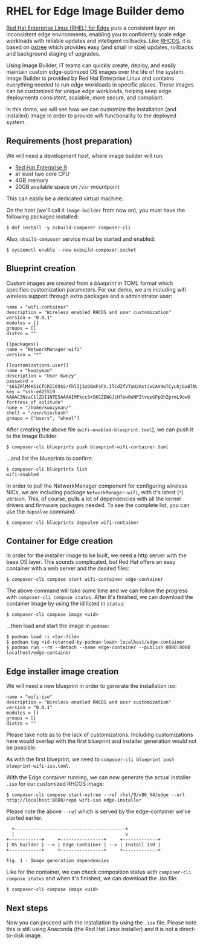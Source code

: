RHEL for Edge Image Builder demo
====

[Red Hat Enterprise Linux (RHEL) for Edge](https://www.redhat.com/en/technologies/linux-platforms/enterprise-linux/edge-computing) puts a consistent layer on inconsistent edge environments, enabling you to confidently scale edge workloads with reliable updates and intelligent rollbacks. Like [RHCOS](https://docs.openshift.com/container-platform/4.11/architecture/architecture-rhcos.html), it is based on [ostree](https://github.com/ostreedev/ostree) which provides easy (and small in size) updates, rollbacks and background staging of upgrades.

Using Image Builder, IT teams can quickly create, deploy, and easily maintain custom edge-optimized OS images over the life of the system. Image Builder is provided by Red Hat Enterprise Linux and contains everything needed to run edge workloads in specific places. These images can be customized for unique edge workloads, helping keep edge deployments consistent, scalable, more secure, and compliant.

In this demo, we will see how we can customize the installation (and installed) image in order to provide wifi functionality to the deployed system.

Requirements (host preparation)
---

We will need a development host, where image builder will run:
  * [Red Hat Enterprise 9](https://developers.redhat.com/products/rhel/download)
  * at least two core CPU
  * 4GB memory
  * 20GB available space on `/var` mountpoint

This can easily be a dedicated virtual machine.

On the host (we'll call it `image-builder` from now on), you must have the following packages installed:

```
$ dnf install -y osbuild-composer composer-cli
```

Also, `obuild-composer` service must be started and enabled:

```
$ systemctl enable --now osbuild-composer.socket
```

Blueprint creation
---

Custom images are created from a _blueprint_ in TOML format which specifies customization parameters. For our demo, we are including wifi wireless support through extra packages and a administrator user:

```
name = "wifi-container"
description = "Wireless enabled RHCOS and user customization"
version = "0.0.1"
modules = []
groups = []
distro = ""

[[packages]]
name = "NetworkManager-wifi"
version = "*"

[[customizations.user]]
name = "kwozyman"
description = "User Kwozy"
password = "$6$ZRlM4KS1CfCRIC09$S/FhlIj3zD6mFsFX.IlCdZfVTuU2AstJxCAV4wTCyuhjGaBlNw.i7BHRUQ1Woh2P0uRnHPfajgHSvYuNPy01F0"
key = "ssh-ed25519 AAAAC3NzaC1lZDI1NTE5AAAAIMPkccS+SKCZEWGJzH7ew0eNPItvqeGFpOhZprmL9owO fortress_of_solitude"
home = "/home/kwozyman/"
shell = "/usr/bin/bash"
groups = ["users", "wheel"]
```

After creating the above file (`wifi-enabled-blueprint.toml`), we can push it to the Image Builder:

```
$ composer-cli blueprints push blueprint-wifi-container.toml
```

...and list the blueprints to confirm:

```
$ composer-cli blueprints list
wifi-enabled
```

In order to pull the NetworkManager component for configuring wireless NICs, we are including package `NetworkManager-wifi`, with it's latest (`*`) version. This, of course, pulls a lot of dependencies with all the kernel drivers and firmware packages needed. To see the complete list, you can use the `depsolve` command:

```
$ composer-cli blueprints depsolve wifi-container
```

Container for Edge creation
---

In order for the installer image to be built, we need a http server with the base OS layer. This sounds complicated, but Red Hat offers an easy container with a web server and the desired files:

```
$ composer-cli compose start wifi-container edge-container
```

The above command will take some time and we can follow the progress with `composer-cli compose status`. After it's finished, we can download the container image by using the id listed in `status`:

```
$ composer-cli compose image <uid>
```

...then load and start the image in `podman`:

```
$ podman load -i <tar-file>
$ podman tag <id-returned-by-podman-load> localhost/edge-container
$ podman run --rm --detach --name edge-container --publish 8080:8080 localhost/edge-container
```

Edge installer image creation
---

We will need a new blueprint in order to generate the installation iso:

```
name = "wifi-iso"
description = "Wireless enabled RHCOS and user customization"
version = "0.0.1"
modules = []
groups = []
distro = ""
```

Please take note as to the lack of customizations. Including customizations here would overlap with the first blueprint and installer generation would not be possible.

As with the first blueprint, we need to `composer-cli blueprint push blueprint-wifi-iso.toml`.

With the Edge container running, we can now generate the actual installer `.iso` for our customized RHCOS image:

```
$ composer-cli compose start-ostree --ref rhel/9/x86_64/edge --url http://localhost:8080/repo wifi-iso edge-installer
```

Please note the above `--ref` which is served by the edge-container we've started earlier.

```
  +-----------------------------------------+
  |                                         v
+------------+     +----------------+     +-------------+
| OS Builder | --> | Edge Container | --> | Install ISO |
+------------+     +----------------+     +-------------+

Fig. 1 - Image generation dependencies
```

Like for the container, we can check composition status with `composer-cli compose status` and when it's finished, we can download the .iso file:

```
$ composer-cli compose image <uid>
```

Next steps
---

Now you can proceed with the installation by using the `.iso` file. Please note this is still using Anaconda (the Red Hat Linux installer) and it is not a direct-to-disk image.
